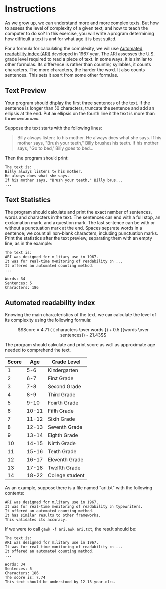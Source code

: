 # Instructions

As we grow up, we can understand more and more complex texts. But how to assess the level of complexity of a given text, and how to teach the computer to do so? In this exercise, you will write a program determining how difficult a text is and for what age it is best suited.

For a formula for calculating the complexity, we will use [Automated readability index (ARI)](https://en.wikipedia.org/wiki/Automated_readability_index) developed in 1967 year. The ARI assesses the U.S. grade level required to read a piece of text. In some ways, it is similar to other formulas. Its difference is rather than counting syllables, it counts characters. The more characters, the harder the word. It also counts sentences. This sets it apart from some other formulas.

## Text Preview

Your program should display the first three sentences of the text. If the sentence is longer than 50 characters,
truncate the sentence and add an ellipsis at the end. Put an ellipsis on the fourth line if the text is more than three
sentences.

Suppose the text starts with the following lines:

> Billy always listens to his mother. He always does what
> she says. If his mother says, "Brush your teeth," Billy
> brushes his teeth. If his mother says, "Go to bed," Billy
> goes to bed...

Then the program should print:

```text
The text is:
Billy always listens to his mother.
He always does what she says.
If his mother says, "Brush your teeth," Billy brus...
...
```

## Text Statistics

The program should calculate and print the exact number of sentences, words and characters in the text. The sentences
can end with a full stop, an exclamation mark, and a question mark. The last sentence can be with or without a
punctuation mark at the end. Spaces separate words in a sentence; we count all non-blank characters, including
punctuation marks. Print the statistics after the text preview, separating them with an empty line, as in the example:

```text
The text is:
ARI was designed for military use in 1967.
It was for real-time monitoring of readability on ...
It offered an automated counting method.
...

Words: 34
Sentences: 5
Characters: 186
```

## Automated readability index

Knowing the main characteristics of the text, we can calculate the level of its complexity using the following formula:

```math
Score = 4.71 ( { characters \over words }) + 0.5 ({words \over sentences}) - 21.43
```

The program should calculate and print score as well as approximate age needed to comprehend the text.

| Score | Age	  | Grade Level     |
|-------|-------|-----------------|
| 1     | 5-6   | Kindergarten    |
| 2     | 6-7   | First Grade     |
| 3     | 7-8   | Second Grade    |
| 4     | 8-9   | Third Grade     |
| 5     | 9-10  | Fourth Grade    |
| 6     | 10-11 | Fifth Grade     |
| 7     | 11-12 | Sixth Grade     |
| 8     | 12-13 | Seventh Grade   |
| 9     | 13-14 | Eighth Grade    |
| 10    | 14-15 | Ninth Grade     |
| 11    | 15-16 | Tenth Grade     |
| 12    | 16-17 | Eleventh Grade  |
| 13    | 17-18 | Twelfth Grade   |
| 14    | 18-22 | College student |

As an example, suppose there is a file named "ari.txt" with the following contents:

```text
ARI was designed for military use in 1967.
It was for real-time monitoring of readability on typewriters.
It offered an automated counting method.
It has similar results to other frameworks.
This validates its accuracy.
```

If we were to call `gawk -f ari.awk ari.txt`, the result should be:

```text
The text is:
ARI was designed for military use in 1967.
It was for real-time monitoring of readability on ...
It offered an automated counting method.
...

Words: 34
Sentences: 5
Characters: 186
The score is: 7.74
This text should be understood by 12-13 year-olds.
```

[ARI]: https://readable.com/readability/automated-readability-index/
